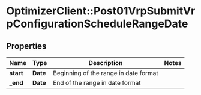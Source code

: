 # OptimizerClient::Post01VrpSubmitVrpConfigurationScheduleRangeDate

## Properties
Name | Type | Description | Notes
------------ | ------------- | ------------- | -------------
**start** | **Date** | Beginning of the range in date format | 
**_end** | **Date** | End of the range in date format | 


